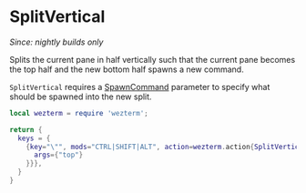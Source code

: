 # SplitVertical

*Since: nightly builds only*

Splits the current pane in half vertically such that the current pane becomes
the top half and the new bottom half spawns a new command.

`SplitVertical` requires a [SpawnCommand](../SpawnCommand.md) parameter to
specify what should be spawned into the new split.

```lua
local wezterm = require 'wezterm';

return {
  keys = {
    {key="\"", mods="CTRL|SHIFT|ALT", action=wezterm.action{SplitVertical={
      args={"top"}
    }}},
  }
}
```

